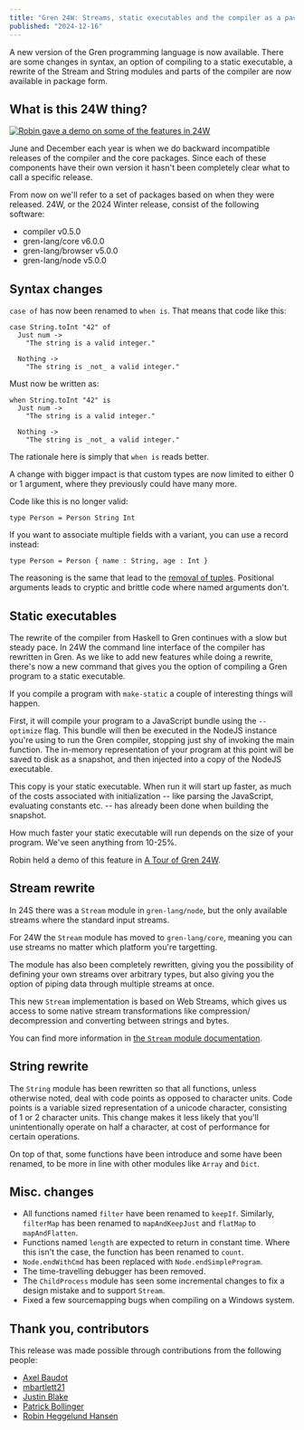 ```yaml
---
title: "Gren 24W: Streams, static executables and the compiler as a package"
published: "2024-12-16"
---
```


A new version of the Gren programming language is now available. There are some changes in syntax, an option of compiling to a static executable, a rewrite of the Stream and String modules and parts of the compiler are now available in package form.

## What is this 24W thing?

[![Robin gave a demo on some of the features in 24W](https://img.youtube.com/vi/eNx-2jSbejI/0.jpg)](https://www.youtube.com/watch?v=eNx-2jSbejI)

June and December each year is when we do backward incompatible releases of the compiler and the core packages. Since each of these components have their own version
it hasn't been completely clear what to call a specific release.

From now on we'll refer to a set of packages based on when they were released. 24W, or the 2024 Winter release, consist of the following software:

* compiler v0.5.0
* gren-lang/core v6.0.0
* gren-lang/browser v5.0.0
* gren-lang/node v5.0.0

## Syntax changes

`case of` has now been renamed to `when is`. That means that code like this:

```gren
case String.toInt "42" of
  Just num ->
    "The string is a valid integer."

  Nothing ->
    "The string is _not_ a valid integer."
```

Must now be written as:

```gren
when String.toInt "42" is
  Just num ->
    "The string is a valid integer."

  Nothing ->
    "The string is _not_ a valid integer."
```

The rationale here is simply that `when is` reads better.

A change with bigger impact is that custom types are now limited to either 0 or 1 argument, where they previously could have many more.

Code like this is no longer valid:

```gren
type Person = Person String Int
```

If you want to associate multiple fields with a variant, you can use a record instead:

```gren
type Person = Person { name : String, age : Int }
```

The reasoning is the same that lead to the [removal of tuples](https://youtu.be/Sl9HHo1qDk0?si=wiJjSEMyl0f6HqTn). Positional arguments
leads to cryptic and brittle code where named arguments don't.

## Static executables

The rewrite of the compiler from Haskell to Gren continues with a slow but steady pace. In 24W the command line interface
of the compiler has rewritten in Gren. As we like to add new features while doing a rewrite, there's now a new command that gives you the
option of compiling a Gren program to a static executable.

If you compile a program with `make-static` a couple of interesting things will happen.

First, it will compile your program to a JavaScript bundle using the `--optimize` flag. This bundle will then be executed in the NodeJS
instance you're using to run the Gren compiler, stopping just shy of invoking the main function. The in-memory representation of your
program at this point will be saved to disk as a snapshot, and then injected into a copy of the NodeJS executable.

This copy is your static executable. When run it will start up faster, as much of the costs associated with initialization -- like parsing
the JavaScript, evaluating constants etc. -- has already been done when building the snapshot.

How much faster your static executable will run depends on the size of your program. We've seen anything from 10-25%.

Robin held a demo of this feature in [A Tour of Gren 24W](https://www.youtube.com/watch?v=eNx-2jSbejI&t=1080s).

## Stream rewrite

In 24S there was a `Stream` module in `gren-lang/node`, but the only available streams where the standard input streams.

For 24W the `Stream` module has moved to `gren-lang/core`, meaning you can use streams no matter which platform you're targetting.

The module has also been completely rewritten, giving you the possibility of defining your own streams over arbitrary types, but also
giving you the option of piping data through multiple streams at once.

This new `Stream` implementation is based on Web Streams, which gives us access to some native stream transformations like compression/
decompression and converting between strings and bytes.

You can find more information in [the `Stream` module documentation](https://packages.gren-lang.org/package/gren-lang/core/version/6.0.0/module/Stream).

## String rewrite

The `String` module has been rewritten so that all functions, unless otherwise noted, deal with code points as opposed
to character units. Code points is a variable sized representation of a unicode character, consisting of 1 or 2 character units.
This change makes it less likely that you'll unintentionally operate on half a character, at cost of performance for certain
operations.

On top of that, some functions have been introduce and some have been renamed, to be more in line with other modules like
`Array` and `Dict`.

## Misc. changes

* All functions named `filter` have been renamed to `keepIf`. Similarly, `filterMap` has been
renamed to `mapAndKeepJust` and `flatMap` to `mapAndFlatten`.
* Functions named `length` are expected to return in constant time. Where this isn't the case, the function
has been renamed to `count`.
* `Node.endWithCmd` has been replaced with `Node.endSimpleProgram`.
* The time-travelling debugger has been removed.
* The `ChildProcess` module has seen some incremental changes to fix a design mistake and to support `Stream`.
* Fixed a few sourcemapping bugs when compiling on a Windows system.

## Thank you, contributors

This release was made possible through contributions from the following people:

* [Axel Baudot](https://github.com/axelbdt)
* [mbartlett21](https://github.com/mbartlett21)
* [Justin Blake](https://github.com/blaix)
* [Patrick Bollinger](https://github.com/pjbollinger)
* [Robin Heggelund Hansen](https://github.com/robinheghan)

